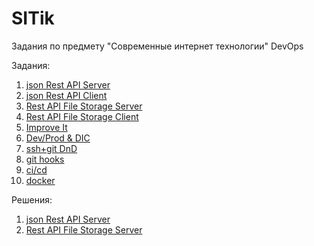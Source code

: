 # SITik
Задания по предмету "Современные интернет технологии" DevOps

Задания:
1. [json Rest API Server](tasks/task1_JsonRestAPIServer.md)
2. [json Rest API Client](tasks/task2_JsonRestAPIClient.md)
3. [Rest API File Storage Server](tasks/task3_RestAPIFileStorageServer.md)
4. [Rest API File Storage Client](tasks/task4_RestAPIFileStorageClient.md)
5. [Improve It](tasks/task5_ImproveIt.md)
6. [Dev/Prod & DIC](tasks/task6_DevProd&DIC.md)
7. [ssh+git DnD](tasks/task7_ssh+gitDnD.md)
8. [git hooks](tasks/task8_GitHooks.md)
9. [ci/cd](tasks/task9_CiCd.md)
10. [docker](tasks/task10_Docker.md)

Решения:
1. [json Rest API Server](solutions/solution1_JsonRestAPIServer.md)
2. [Rest API File Storage Server](solutions/solution3_RestAPIFileStorageServer.md)